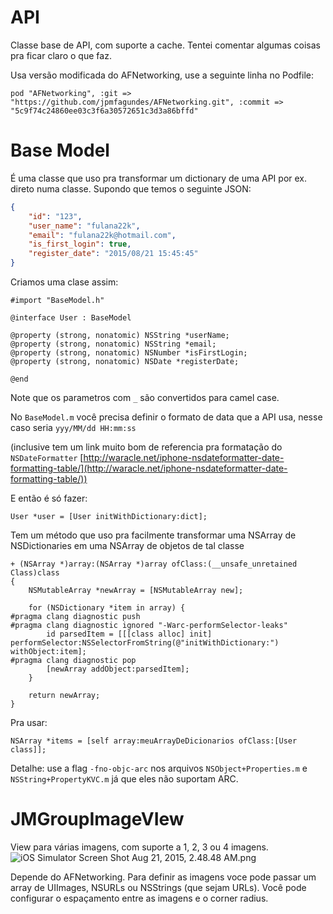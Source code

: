 # **API** #

Classe base de API, com suporte a cache. Tentei comentar algumas coisas pra ficar claro o que faz.

Usa versão modificada do AFNetworking, use a seguinte linha no Podfile:

```
pod "AFNetworking", :git => "https://github.com/jpmfagundes/AFNetworking.git", :commit => "5c9f74c24860ee03c3f6a30572651c3d3a86bffd"
```

# **Base Model** #

É uma classe que uso pra transformar um dictionary de uma API por ex. direto numa classe.
Supondo que temos o seguinte JSON:
```json
{
	"id": "123",
	"user_name": "fulana22k",
	"email": "fulana22k@hotmail.com",
	"is_first_login": true,
	"register_date": "2015/08/21 15:45:45"
}
```

Criamos uma clase assim:
```objc
#import "BaseModel.h"

@interface User : BaseModel

@property (strong, nonatomic) NSString *userName;
@property (strong, nonatomic) NSString *email;
@property (strong, nonatomic) NSNumber *isFirstLogin;
@property (strong, nonatomic) NSDate *registerDate;

@end
```
Note que os parametros com ```_``` são convertidos para camel case.

No ```BaseModel.m``` você precisa definir o formato de data que a API usa, nesse caso seria ```yyy/MM/dd HH:mm:ss```

(inclusive tem um link muito bom de referencia pra formatação do ```NSDateFormatter``` [http://waracle.net/iphone-nsdateformatter-date-formatting-table/](http://waracle.net/iphone-nsdateformatter-date-formatting-table/))

E então é só fazer:
```objc
User *user = [User initWithDictionary:dict];
```



Tem um método que uso pra facilmente transformar uma NSArray de NSDictionaries em uma NSArray de objetos de tal classe

```objc
+ (NSArray *)array:(NSArray *)array ofClass:(__unsafe_unretained Class)class
{
    NSMutableArray *newArray = [NSMutableArray new];
    
    for (NSDictionary *item in array) {
#pragma clang diagnostic push
#pragma clang diagnostic ignored "-Warc-performSelector-leaks"
        id parsedItem = [[[class alloc] init] performSelector:NSSelectorFromString(@"initWithDictionary:") withObject:item];
#pragma clang diagnostic pop
        [newArray addObject:parsedItem];
    }
    
    return newArray;
}
```
Pra usar:
```objc
NSArray *items = [self array:meuArrayDeDicionarios ofClass:[User class]];
```


Detalhe: use a flag ```-fno-objc-arc``` nos arquivos ```NSObject+Properties.m``` e ```NSString+PropertyKVC.m``` já que eles não suportam ARC.


# **JMGroupImageVIew** #

View para várias imagens, com suporte a 1, 2, 3 ou 4 imagens.
![iOS Simulator Screen Shot Aug 21, 2015, 2.48.48 AM.png](http://i.imgur.com/3Buddmt.png)

Depende do AFNetworking.
Para definir as imagens voce pode passar um array de UIImages, NSURLs ou NSStrings (que sejam URLs). Você pode configurar o espaçamento entre as imagens e o corner radius.

